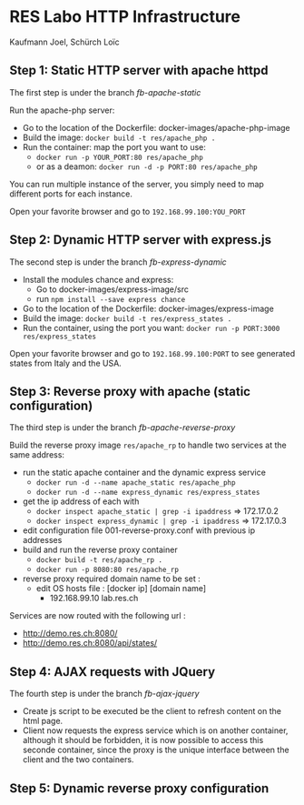 # RES Labo HTTP Infrastructure

Kaufmann Joel, Schürch Loïc

## Step 1: Static HTTP server with apache httpd

The first step is under the branch *fb-apache-static*

Run the apache-php server:
* Go to the location of the Dockerfile: docker-images/apache-php-image
* Build the image: `docker build -t res/apache_php .`
* Run the container: map the port you want to use:
  * `docker run -p YOUR_PORT:80 res/apache_php`
  * or as a deamon: `docker run -d -p PORT:80 res/apache_php`

You can run multiple instance of the server, you simply need to map different ports for each instance.

Open your favorite browser and go to `192.168.99.100:YOU_PORT`

## Step 2: Dynamic HTTP server with express.js

The second step is under the branch *fb-express-dynamic*

* Install the modules chance and express:
  * Go to docker-images/express-image/src
  * run `npm install --save express chance`
* Go to the location of the Dockerfile: docker-images/express-image
* Build the image: `docker build -t res/express_states .`
* Run the container, using the port you want: `docker run -p PORT:3000 res/express_states`

Open your favorite browser and go to `192.168.99.100:PORT` to see generated states from Italy and the USA.

## Step 3: Reverse proxy with apache (static configuration)
The third step is under the branch *fb-apache-reverse-proxy*

Build the reverse proxy image `res/apache_rp` to handle two services at the same address:
* run the static apache container and the dynamic express service
  * `docker run -d --name apache_static res/apache_php`
  * `docker run -d --name express_dynamic res/express_states`
* get the ip address of each with
  * `docker inspect apache_static | grep -i ipaddress`	=> 172.17.0.2
  * `docker inspect express_dynamic | grep -i ipaddress`	=> 172.17.0.3
* edit configuration file 001-reverse-proxy.conf with previous ip addresses
* build and run the reverse proxy container
  * `docker build -t res/apache_rp .`
  * `docker run -p 8080:80 res/apache_rp`
* reverse proxy required domain name to be set :
  * edit OS hosts file : [docker ip] [domain name]
    * 192.168.99.10	lab.res.ch

Services are now routed with the following url :
* http://demo.res.ch:8080/
* http://demo.res.ch:8080/api/states/


## Step 4: AJAX requests with JQuery
The fourth step is under the branch *fb-ajax-jquery*
* Create js script to be executed be the client to refresh content on the html page.
* Client now requests the express service which is on another container, although it should be forbidden, it is now possible to access this seconde container, since the proxy is the unique interface between the client and the two containers.


## Step 5: Dynamic reverse proxy configuration
